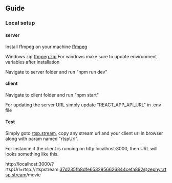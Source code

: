 ## Guide

### Local setup


#### server

Install ffmpeg on your machine [ffmpeg](https://ffmpeg.org/download.html)

Windows zip [ffmpeg.zip](https://github.com/BtbN/FFmpeg-Builds/releases)
For windows make sure to update environment variables after installation

Navigate to server folder and run "npm run dev"



#### client

Navigate to client folder and run "npm start"

For updating the server URL simply update "REACT_APP_API_URL" in .env file




#### Test

Simply goto [rtsp.stream](https://rtsp.stream/admin/dashboard), copy any stream url and your client url in browser along with param named "rtspUrl". 

For instance if the client is running on http:localhost:3000, then URL will looks something like this. 

http://localhost:3000/?rtspUrl=rtsp://rtspstream:37d235fb8dfe6532956626844cefa892@zephyr.rtsp.stream/movie
